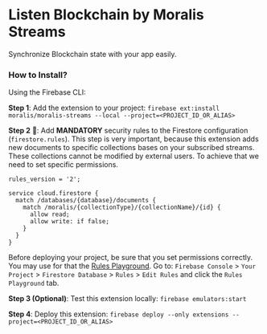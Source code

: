 # Listen Blockchain by Moralis Streams

Synchronize Blockchain state with your app easily.

### How to Install?

Using the Firebase CLI:

**Step 1**: Add the extension to your project: `firebase ext:install moralis/moralis-streams --local --project=<PROJECT_ID_OR_ALIAS>`

**Step 2** 🚨: Add **MANDATORY** security rules to the Firestore configuration (`firestore.rules`). This step is very important, because this extension adds new documents to specific collections bases on your subscribed streams. These collections cannot be modified by external users. To achieve that we need to set specific permissions.

```
rules_version = '2';

service cloud.firestore {
  match /databases/{database}/documents {
    match /moralis/{collectionType}/{collectionName}/{id} {
      allow read;
      allow write: if false;
    }
  }
}
```

Before deploying your project, be sure that you set permissions correctly. You may use for that the [Rules Playground](https://firebase.google.com/docs/rules/simulator). Go to: `Firebase Console` > `Your Project` > `Firestore Database` > `Rules` > `Edit Rules` and click the `Rules Playground` tab.

**Step 3 (Optional)**: Test this extension locally: `firebase emulators:start`

**Step 4**: Deploy this extension: `firebase deploy --only extensions --project=<PROJECT_ID_OR_ALIAS>`
